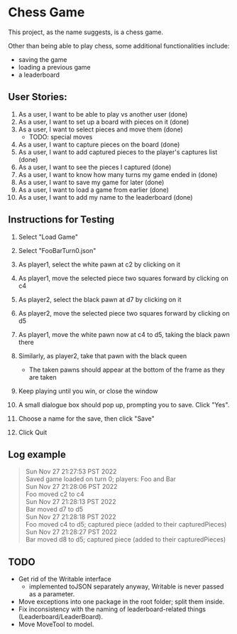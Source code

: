 # Chess Game

This project, as the name suggests, is a chess game.

Other than being able to play chess, some additional functionalities include:
- saving the game
- loading a previous game
- a leaderboard

## User Stories:
1. As a user, I want to be able to play vs another user (done)
2. As a user, I want to set up a board with pieces on it (done)
3. As a user, I want to select pieces and move them (done)
    * TODO: special moves
4. As a user, I want to capture pieces on the board (done)
5. As a user, I want to add captured pieces to the player's captures list (done)
6. As a user, I want to see the pieces I captured (done)
7. As a user, I want to know how many turns my game ended in (done)
8. As a user, I want to save my game for later (done)
9. As a user, I want to load a game from earlier (done)
10. As a user, I want to add my name to the leaderboard (done)

## Instructions for Testing
1. Select "Load Game"
2. Select "FooBarTurn0.json"

3. As player1, select the white pawn at c2 by clicking on it
4. As player1, move the selected piece two squares forward by clicking on c4
5. As player2, select the black pawn at d7 by clicking on it
6. As player2, move the selected piece two squares forward by clicking on d5
7. As player1, move the white pawn now at c4 to d5, taking the black pawn there
8. Similarly, as player2, take that pawn with the black queen
   * The taken pawns should appear at the bottom of the frame as they are taken

9. Keep playing until you win, or close the window
10. A small dialogue box should pop up, prompting you to save. Click "Yes".
11. Choose a name for the save, then click "Save"
12. Click Quit

## Log example
>Sun Nov 27 21:27:53 PST 2022 </br>
Saved game loaded on turn 0; players: Foo and Bar </br>
Sun Nov 27 21:28:06 PST 2022 </br>
Foo moved c2 to c4 </br>
Sun Nov 27 21:28:13 PST 2022 </br>
Bar moved d7 to d5 </br>
Sun Nov 27 21:28:18 PST 2022 </br>
Foo moved c4 to d5; captured piece (added to their capturedPieces) </br>
Sun Nov 27 21:28:27 PST 2022 </br>
Bar moved d8 to d5; captured piece (added to their capturedPieces) </br> 

## TODO
- Get rid of the Writable interface
   * implemented toJSON separately anyway, Writable is never passed as a parameter.
- Move exceptions into one package in the root folder; split them inside.
- Fix inconsistency with the naming of leaderboard-related things (Leaderboard/LeaderBoard).
- Move MoveTool to model.
